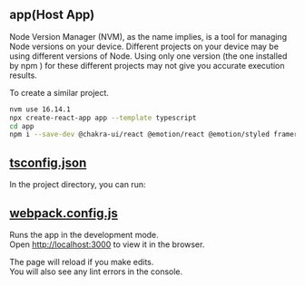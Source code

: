 
## app(Host App)

Node Version Manager (NVM), as the name implies, is a tool for managing Node versions on your device. Different projects on your device may be using different versions of Node. Using only one version (the one installed by npm ) for these different projects may not give you accurate execution results.

To create a similar project.

```bash
nvm use 16.14.1
npx create-react-app app --template typescript
cd app
npm i --save-dev @chakra-ui/react @emotion/react @emotion/styled framer-motion webpack webpack-cli html-webpack-plugin webpack-dev-server babel-loader
```

## [tsconfig.json](https://www.typescriptlang.org/docs/handbook/tsconfig-json.html)

In the project directory, you can run:

## [webpack.config.js](https://webpack.js.org/configuration/)

Runs the app in the development mode.\
Open [http://localhost:3000](http://localhost:3000) to view it in the browser.

The page will reload if you make edits.\
You will also see any lint errors in the console.
